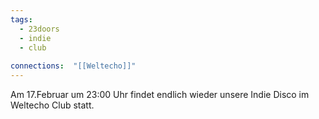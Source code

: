 ```yaml
---
tags:
  - 23doors
  - indie
  - club
  
connections:  "[[Weltecho]]"
---
```


Am 17.Februar um 23:00 Uhr findet endlich wieder unsere Indie Disco im Weltecho Club statt.
